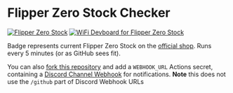 # Flipper Zero Stock Checker

[![Flipper Zero Stock](https://github.com/jslay88/flipper_stock_checker/actions/workflows/check_stock.yml/badge.svg?event=schedule)](https://shop.flipperzero.one)
[![WiFi Devboard for Flipper Zero Stock](https://github.com/jslay88/flipper_stock_checker/actions/workflows/check_wifi_stock.yml/badge.svg?event=schedule)](https://shop.flipperzero.one/products/wifi-devboard)

Badge represents current Flipper Zero Stock on the 
[official shop](https://shop.flipperzero.one). 
Runs every 5 minutes (or as GitHub sees fit).

You can also [fork this repository](https://github.com/jslay88/flipper_stock_checker/fork)
and add a `WEBHOOK_URL` Actions secret, containing a 
[Discord Channel Webhook](https://support.discord.com/hc/en-us/articles/228383668-Intro-to-Webhooks)
for notifications. **Note** this does not use the `/github` 
part of Discord Webhook URLs

